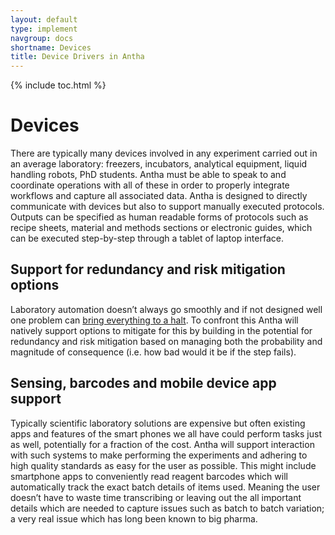 ```yaml
---
layout: default
type: implement
navgroup: docs
shortname: Devices
title: Device Drivers in Antha
---
```

{% include toc.html %}

# Devices

There are typically many devices involved in any experiment carried out in an average laboratory: freezers, incubators, analytical equipment, liquid handling robots, PhD students. Antha must be able to speak to and coordinate operations with all of these in order to properly integrate workflows and capture all associated data. Antha is designed to directly communicate with devices but also to support manually executed protocols. Outputs can be specified as human readable forms of protocols such as recipe sheets, material and methods sections or electronic guides, which can be executed step-by-step through a tablet of laptop interface.

## Support for redundancy and risk mitigation options

Laboratory automation doesn’t always go smoothly and if not designed well one problem can [bring everything to a halt]( https://www.youtube.com/watch?v=n_1apYo6-Ow). To confront this Antha will natively support options to mitigate for this by building in the potential for redundancy and risk mitigation based on managing both the probability and magnitude of consequence (i.e. how bad would it be if the step fails).

## Sensing, barcodes and mobile device app support

Typically scientific laboratory solutions are expensive but often existing apps and features of the smart phones we all have could perform tasks just as well, potentially for a fraction of the cost. Antha will support interaction with such systems to make performing the experiments and adhering to high quality standards as easy for the user as possible. This might include smartphone apps to conveniently read reagent barcodes which will automatically track the exact batch details of items used. Meaning the user doesn’t have to waste time transcribing or leaving out the all important details which are needed to capture issues such as batch to batch variation; a very real issue which has long been known to big pharma.

